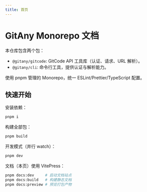 ```yaml
---
title: 首页
---
```


# GitAny Monorepo 文档

本仓库包含两个包：

- `@gitany/gitcode`: GitCode API 工具库（认证、请求、URL 解析）。
- `@gitany/cli`: 命令行工具，提供认证与解析能力。

使用 pnpm 管理的 Monorepo，统一 ESLint/Prettier/TypeScript 配置。

## 快速开始

安装依赖：

```bash
pnpm i
```

构建全部包：

```bash
pnpm build
```

开发模式（并行 watch）：

```bash
pnpm dev
```

文档（本页）使用 VitePress：

```bash
pnpm docs:dev     # 启动文档站点
pnpm docs:build   # 构建静态文档
pnpm docs:preview # 预览打包产物
```
